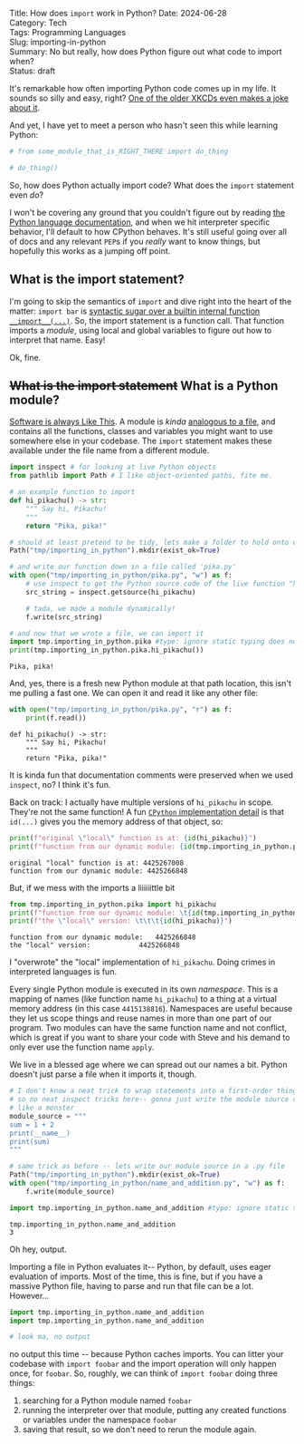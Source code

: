 Title: How does `import` work in Python?
Date: 2024-06-28   
Category: Tech   
Tags: Programming Languages   
Slug: importing-in-python  
Summary: No but really, how does Python figure out what code to import when?   
Status: draft

It's remarkable how often importing Python code comes up in my life. It sounds so silly and easy, right? [One of the older XKCDs even makes a joke about it](https://xkcd.com/353/).

And yet, I have yet to meet a person who hasn't seen this while learning Python:


```python
# from some_module_that_is_RIGHT_THERE import do_thing

# do_thing()
```

So, how does Python actually import code? What does the `import` statement even _do_?

I won't be covering any ground that you couldn't figure out by reading [the Python language documentation](https://docs.python.org/3/library/importlib.html), and when we hit interpreter specific behavior, I'll default to how CPython behaves. It's still useful going over all of docs and any relevant `PEP`s if you _really_ want to know things, but hopefully this works as a jumping off point.

## What is the import statement?

I'm going to skip the semantics of `import` and dive right into the heart of the matter: `import bar` is [syntactic sugar over a builtin internal function `__import__(...)`](https://docs.python.org/3/library/functions.html#import__). So, the import statement is a function call. That function imports a *module*, using local and global variables to figure out how to interpret that name. Easy!

Ok, fine.

## ~~What is the import statement~~ What is a Python module?
[Software is always Like This](https://www.stilldrinking.org/programming-sucks). A module is _kinda_ [analogous to a file](https://docs.python.org/3.12/tutorial/modules.html), and contains all the functions, classes and variables you might want to use somewhere else in your codebase. The `import` statement makes these available under the file name from a different module.


```python
import inspect # for looking at live Python objects
from pathlib import Path # I like object-oriented paths, fite me.

# an example function to import
def hi_pikachu() -> str:
    """ Say hi, Pikachu!
    """
    return "Pika, pika!"

# should at least pretend to be tidy, lets make a folder to hold onto our code
Path("tmp/importing_in_python").mkdir(exist_ok=True)

# and write our function down in a file called 'pika.py'
with open("tmp/importing_in_python/pika.py", "w") as f:
    # use inspect to get the Python source code of the live function "hi_pikachu"
    src_string = inspect.getsource(hi_pikachu)

    # tada, we made a module dynamically!
    f.write(src_string)

# and now that we wrote a file, we can import it
import tmp.importing_in_python.pika #type: ignore static typing does not like BS like this
print(tmp.importing_in_python.pika.hi_pikachu())
```

    Pika, pika!


And, yes, there is a fresh new Python module at that path location, this isn't me pulling a fast one. We can open it and read it like any other file:


```python
with open("tmp/importing_in_python/pika.py", "r") as f:
    print(f.read())
```

    def hi_pikachu() -> str:
        """ Say hi, Pikachu!
        """
        return "Pika, pika!"
    


It is kinda fun that documentation comments were preserved when we used `inspect`, no? I think it's fun.

Back on track: I actually have multiple versions of `hi_pikachu` in scope. They're not the same function! A fun [`CPython` implementation detail](https://docs.python.org/3/library/functions.html#id) is that `id(...)` gives you the memory address of that object, so:


```python
print(f"original \"local\" function is at: {id(hi_pikachu)}")
print(f"function from our dynamic module: {id(tmp.importing_in_python.pika.hi_pikachu)}")
```

    original "local" function is at: 4425267008
    function from our dynamic module: 4425266848


But, if we mess with the imports a liiiiiittle bit


```python
from tmp.importing_in_python.pika import hi_pikachu
print(f"function from our dynamic module: \t{id(tmp.importing_in_python.pika.hi_pikachu)}")
print(f"the \"local\" version: \t\t\t{id(hi_pikachu)}")
```

    function from our dynamic module: 	4425266848
    the "local" version: 			4425266848


I "overwrote" the "local" implementation of `hi_pikachu`. Doing crimes in interpreted languages is fun.

Every single Python module is executed in its own _namespace_. This is a mapping of names (like function name `hi_pikachu`) to a thing at a virtual memory address (in this case `4415138816`). Namespaces are useful because they let us scope things and reuse names in more than one part of our program. Two modules can have the same function name and not conflict, which is great if you want to share your code with Steve and his demand to only ever use the function name `apply`. 

We live in a blessed age where we can spread out our names a bit. Python doesn't just parse a file when it imports it, though.


```python
# I don't know a neat trick to wrap statements into a first-order thing in Python
# so no neat inspect tricks here-- gonna just write the module source code as a bare string
# like a monster
module_source = """
sum = 1 + 2
print(__name__)
print(sum)
"""

# same trick as before -- lets write our module source in a .py file
Path("tmp/importing_in_python").mkdir(exist_ok=True)
with open("tmp/importing_in_python/name_and_addition.py", "w") as f:
    f.write(module_source)

import tmp.importing_in_python.name_and_addition #type: ignore static typing does not like this
```

    tmp.importing_in_python.name_and_addition
    3


Oh hey, output.

Importing a file in Python evaluates it-- Python, by default, uses eager evaluation of imports. Most of the time, this is fine, but if you have a massive Python file, having to parse and run that file can be a lot. However...


```python
import tmp.importing_in_python.name_and_addition
import tmp.importing_in_python.name_and_addition

# look ma, no output
```

no output this time -- because Python caches imports. You can litter your codebase with `import foobar` and the import operation will only happen once, for `foobar`. So, roughly, we can think of `import foobar` doing three things:
1. searching for a Python module named `foobar`
2. running the interpreter over that module, putting any created functions or variables under the namespace `foobar`
3. saving that result, so we don't need to rerun the module again.



